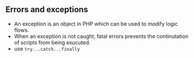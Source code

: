 ## Errors and exceptions
- An exception is an object in PHP which can be used to modify logic flows.
- When an exception is not caught, fatal errors prevents
the continutation of scripts from being exucuted.
- use `try...catch...finally`

